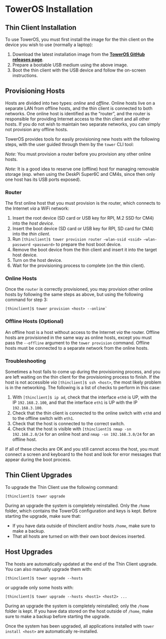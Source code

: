 # TowerOS Installation

## Thin Client Installation

To use TowerOS, you must first install the image for the thin client on the device you wish to use (normally a laptop):

1. Download the latest installation image from the **[TowerOS GitHub releases page](https://github.com/towercomputers/toweros/releases/latest)**.
2. Prepare a bootable USB medium using the above image.
3. Boot the thin client with the USB device and follow the on-screen instructions.

## Provisioning Hosts
Hosts are divided into two types: *online* and *offline*. Online hosts live on a separate LAN from offline hosts, and the thin client is connected to both networks. One online host is identified as the “router”, and the router is responsible for providing Internet access to the thin client and all other hosts. If you do not wish to maintain two separate networks, you can simply not provision any offline hosts.

TowerOS provides tools for easily provisioning new hosts with the following steps, with the user guided through them by the `tower` CLI tool:


*Note:* You must provision a router before you provision any other online hosts.

*Note:* It is a good idea to reserve one (offline) host for managing removable storage (esp. when using the DeskPi Super6C and CM4s, since then only one host has its USB ports exposed).


### Router
The first online host that you must provision is the router, which connects to the Internet _via_ a WiFi network: 

1. Insert the root device (SD card or USB key for RPI, M.2 SSD for CM4) into the *host device*.
2. Insert the boot device (SD card or USB key for RPI, SD card for CM4) into the *thin client*.
3. Run `[thinclient]$ tower provision router –wlan-ssid <ssid> –wlan-password <password>` to prepare the host boot device.
4. Remove the boot device from the thin client and insert it into the target host device.
5. Turn on the host device.
6. Wait for the provisioning process to complete (on the thin client).

### Online Hosts
Once the `router` is correctly provisioned, you may provision other online hosts by following the same steps as above, but using the following command for step 3:

```
[thinclient]$ tower provision <host> --online`
```


### Offline Hosts (Optional)
An offline host is a host without access to the Internet _via_ the router. Offline hosts are provisioned in the same way as online hosts, except you must pass the `--offline` argument to the `tower provision` command. Offline hosts must be connected to a separate network from the online hosts.


### Troubleshooting

Sometimes a host fails to come up during the provisioning process, and you are left waiting on the thin client for the provisioning process to finish. If the host is not accessible _via_ `[thinclient]$ ssh <host>`, the most likely problem is in the networking. The following is a list of checks to perform in this case:

1. With `[thinclient]$ ip ad`, check that the interface `eth0` is UP, with the IP `192.168.2.100`, and that the interface `eth1` is UP with the IP `192.168.3.100`.
1. Check that the thin client is connected to the online switch with `eth0` and to the offline switch with `eth1`.
1. Check that the host is connected to the correct switch.
1. Check that the host is visible with `[thinclient]$ nmap -sn 192.168.2.0/24` for an online host and `nmap -sn 192.168.3.0/24` for an offline host.

If all of these checks are OK and you still cannot access the host, you must connect a screen and keyboard to the host and look for error messages that appear during the boot process.


## Thin Client Upgrades

To upgrade the Thin Client use the following command:

```
[thinclient]$ tower upgrade
```

During an upgrade the system is completely reinstalled. Only the `/home` folder, which contains the TowerOS configuration and keys is kept.
Before starting the upgrade, make sure that:

- If you have data outside of thinclient and/or hosts `/home`, make sure to make a backup.
- That all hosts are turned on with their own boot devices inserted.

## Host Upgrades

The hosts are automatically updated at the end of the Thin Client upgrade. You can also manually upgrade them with:

```
[thinclient]$ tower upgrade --hosts
```

or upgrade only some hosts with:

```
[thinclient]$ tower upgrade --hosts <host1> <host2> ...
```

During an upgrade the system is completely reinstalled; only the `/home` folder is kept. If you have data stored on the host outside of `/home`, make sure to make a backup before starting the upgrade.
  
Once the system has been upgraded, all applications installed with `tower install <host>` are automatically re-installed.
